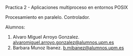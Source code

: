 Practica 2 - Aplicaciones multiproceso en entornos POSIX

Procesamiento en paralelo. Controlador.

Alumnos:
1. Alvaro Miguel Arroyo Gonzalez. alvaromiguel.arroyo.gonzalez@alumnos.upm.es
2. Barbara Munoz Ibanez. b.mibanez@alumnos.upm.es
